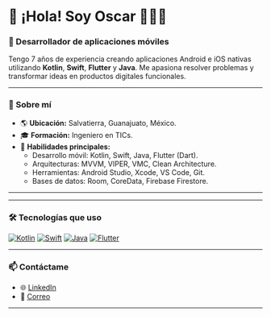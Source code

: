 # 👋 ¡Hola! Soy Oscar 👨🏻‍💻

### 🚀 Desarrollador de aplicaciones móviles
Tengo 7 años de experiencia creando aplicaciones Android e iOS nativas utilizando **Kotlin**, **Swift**, **Flutter** y **Java**. Me apasiona resolver problemas y transformar ideas en productos digitales funcionales.

---

### 📌 Sobre mí
- 🌎 **Ubicación:** Salvatierra, Guanajuato, México.
- 🎓 **Formación:** Ingeniero en TICs.
- 🌟 **Habilidades principales:**
  - Desarrollo móvil: Kotlin, Swift, Java, Flutter (Dart).
  - Arquitecturas: MVVM, VIPER, VMC, Clean Architecture.
  - Herramientas: Android Studio, Xcode, VS Code, Git.
  - Bases de datos: Room, CoreData, Firebase Firestore.

---



---

### 🛠️ Tecnologías que uso
[![Kotlin](https://img.shields.io/badge/Kotlin-%230095D5.svg?style=for-the-badge&logo=kotlin&logoColor=white)](https://kotlinlang.org)
[![Swift](https://img.shields.io/badge/Swift-%23FA7343.svg?style=for-the-badge&logo=swift&logoColor=white)](https://developer.apple.com/swift/)
[![Java](https://img.shields.io/badge/Java-%23ED8B00.svg?style=for-the-badge&logo=java&logoColor=white)](https://www.java.com/)
[![Flutter](https://img.shields.io/badge/Flutter-%2302569B.svg?style=for-the-badge&logo=flutter&logoColor=white)](https://flutter.dev)

---

### 📫 Contáctame
- 🌐 [LinkedIn](https://www.linkedin.com/in/oscardanielmn)
- 📧 [Correo](mailto:oscardanielmn@gmail.com)

---
